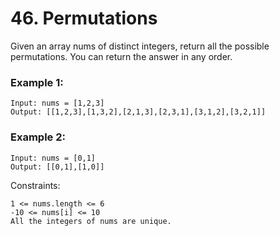 # 46. Permutations


Given an array nums of distinct integers, return all the possible permutations. You can return the answer in any order.

 

### Example 1:
```
Input: nums = [1,2,3]
Output: [[1,2,3],[1,3,2],[2,1,3],[2,3,1],[3,1,2],[3,2,1]]
```

### Example 2:
```
Input: nums = [0,1]
Output: [[0,1],[1,0]]
 ```

Constraints:
```
1 <= nums.length <= 6
-10 <= nums[i] <= 10
All the integers of nums are unique.
```